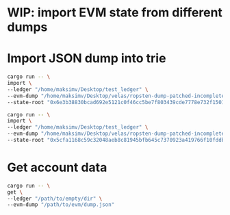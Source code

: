 # WIP: import EVM state from different dumps

# Import JSON dump into trie

```sh
cargo run -- \
import \
--ledger "/home/maksimv/Desktop/test_ledger" \
--evm-dump "/home/maksimv/Desktop/velas/ropsten-dump-patched-incompletes-tiny.json" \
--state-root "0x6e3b38830bcad692e5121c0f46cc5be7f803439cde7778e732f15010beb40bf3"
```

```sh
cargo run -- \
import \
--ledger "/home/maksimv/Desktop/test_ledger" \
--evm-dump "/home/maksimv/Desktop/velas/ropsten-dump-patched-incompletes-medium.json" \
--state-root "0x5cfa1168c59c32048aeb8c81945bfb645c7370923a419766f10fddb4efb0a129"
```

# Get account data

```sh
cargo run -- \
get \
--ledger "/path/to/empty/dir" \
--evm-dump "/path/to/evm/dump.json"
```
